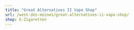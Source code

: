 ```yaml
---
title: "Great Alternatives II Vape Shop"
url: /west-des-moines/great-alternatives-ii-vape-shop/
shop: E-Zigaretten
---
```

